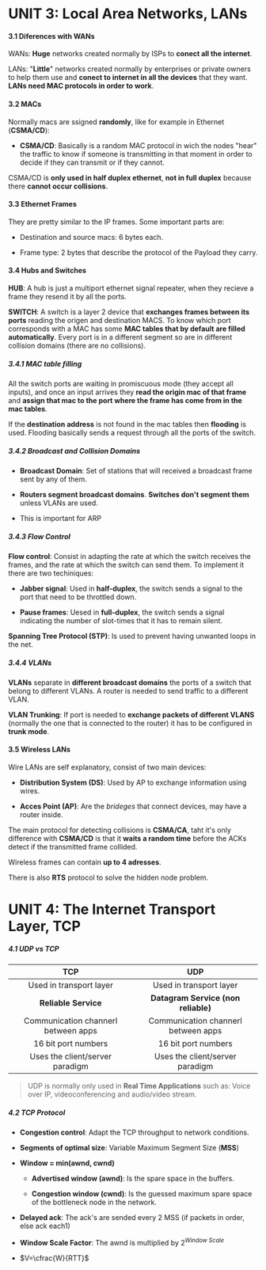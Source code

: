 # UNIT 3: Local Area Networks, LANs

#### 3.1 Diferences with WANs

WANs: **Huge** networks created normally by ISPs to **conect all the internet**.

LANs: "**Little**" networks created normally by enterprises or private owners to help them use and **conect to internet in all the devices** that they want. **LANs need MAC protocols in order to work**.

#### 3.2 MACs

Normally macs are ssigned **randomly**, like for example in Ethernet (**CSMA/CD**):

- **CSMA/CD**: Basically is a random MAC protocol in wich the nodes "hear" the traffic to know if someone is transmitting in that moment in order to decide if they can transmit or if they cannot.

CSMA/CD is **only used in half duplex ethernet**, **not in full duplex** because there **cannot occur collisions**.

#### 3.3 Ethernet Frames

They are pretty similar to the IP frames. Some important parts are:

- Destination and source macs: 6 bytes each.

- Frame type: 2 bytes that describe the protocol of the Payload they carry.

#### 3.4 Hubs and Switches

**HUB**: A hub is just a multiport ethernet signal repeater, when they recieve a frame they resend it by all the ports.

**SWITCH**: A switch is a layer 2 device that **exchanges frames between its ports** reading the origen and destination MACS. To know which port corresponds with a MAC has some **MAC tables that by default are filled automatically**. Every port is in a different segment so are in different collision domains (there are no collisions).

##### 3.4.1 MAC table filling

All the switch ports are waiting in promiscuous mode (they accept all inputs), and once an input arrives they **read the origin mac of that frame** and **assign that mac to the port where the frame has come from in the mac tables**.

If the **destination address** is not found in the mac tables then **flooding** is used. Flooding basically sends a request through all the ports of the switch.

##### 3.4.2 Broadcast and Collision Domains

- **Broadcast Domain**: Set of stations that will received a broadcast frame sent by any of them.

- **Routers segment broadcast domains**. **Switches don't segment them** unless VLANs are used.

- This is important for ARP

##### 3.4.3 Flow Control

**Flow control**: Consist in adapting the rate at which the switch receives the frames, and the rate at which the switch can send them. To implement it there are two techiniques:

- **Jabber signal**: Used in **half-duplex**, the switch sends a signal to the port that need to be throttled down.

- **Pause frames**: Uesed in **full-duplex**, the switch sends a signal indicating the number of slot-times that it has to remain silent.

**Spanning Tree Protocol (STP)**: Is used to prevent having unwanted loops in the net.

##### 3.4.4 VLANs

**VLANs** separate in **different broadcast domains** the ports of a switch that belong to different VLANs. A router is needed to send traffic to a different VLAN.

**VLAN Trunking**: If port is needed to **exchange packets of different VLANS** (normally the one that is connected to the router) it has to be configured in **trunk mode**.

#### 3.5 Wireless LANs

Wire LANs are self explanatory, consist of two main devices:

- **Distribution System (DS)**: Used by AP to exchange information using wires.

- **Acces Point (AP)**: Are the *brideges* that connect devices, may have a router inside.

The main protocol for detecting collisions is **CSMA/CA**, taht it's only difference with **CSMA/CD** is that it **waits a random time** before the ACKs detect if the transmitted frame collided.

Wireless frames can contain **up to 4 adresses**.

There is also **RTS** protocol to solve the hidden node problem.

# UNIT 4: The Internet Transport Layer, TCP

##### 4.1 UDP vs TCP

| TCP                                 | UDP                                 |
|:-----------------------------------:|:-----------------------------------:|
| Used in transport layer             | Used in transport layer             |
| **Reliable Service**                | **Datagram Service (non reliable)** |
| Communication channerl between apps | Communication channerl between apps |
| 16 bit port numbers                 | 16 bit port numbers                 |
| Uses the client/server paradigm     | Uses the client/server paradigm     |

> UDP is normally only used in **Real Time Applications** such as: Voice over IP, videoconferencing and audio/video stream.

##### 4.2 TCP Protocol

- **Congestion control**: Adapt the TCP throughput to network conditions.

- **Segments of optimal size**: Variable Maximum Segment Size (**MSS**)

- **Window = min(awnd, cwnd)**
  
  - **Advertised window (awnd)**: Is the spare space in the buffers.
  
  - **Congestion window (cwnd)**: Is the guessed maximum spare space of the bottleneck node in the network.

- **Delayed ack**: The ack's are sended every 2 MSS (if packets in order, else ack each1)

- **Window Scale Factor**: The awnd is multiplied by $2^{Window\ Scale}$

- $V=\cfrac{W}{RTT}$
